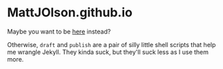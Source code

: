 # MattJOlson.github.io

Maybe you want to be [here](http://mattjolson.github.io) instead?

Otherwise, `draft` and `publish` are a pair of silly little shell scripts
that help me wrangle Jekyll. They kinda suck, but they'll suck less as I
use them more.
